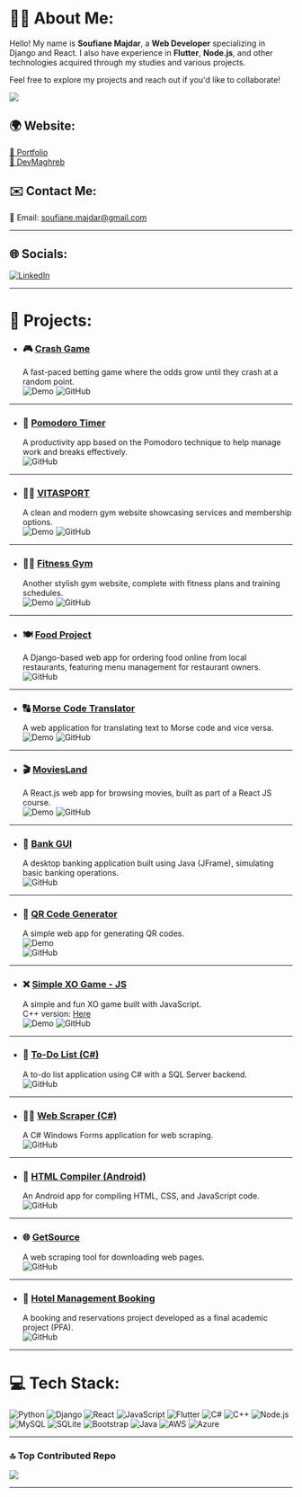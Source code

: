 # 👨‍💻 About Me:

Hello! My name is **Soufiane Majdar**, a **Web Developer** specializing in Django and React. I also have experience in **Flutter**, **Node.js**, and other technologies acquired through my studies and various projects.

Feel free to explore my projects and reach out if you'd like to collaborate!

[![](https://visitcount.itsvg.in/api?id=Soufiane-Majdar&icon=0&color=0)](https://visitcount.itsvg.in)

## 🌍 Website:
<a href="https://soufiane-majdar.github.io/" target="_blank">🔗 Portfolio</a>  
<a href="https://devmaghreb.vercel.app/" target="_blank">🔗 DevMaghreb</a>

## ✉️ Contact Me:
📧 Email: [soufiane.majdar@gmail.com](mailto:soufiane.majdar@gmail.com)

---

## 🌐 Socials:
[![LinkedIn](https://img.shields.io/badge/LinkedIn-%230077B5.svg?style=for-the-badge&logo=linkedin&logoColor=white)](https://www.linkedin.com/in/soufiane-majdar-47613719a/) 

---
# 💼 Projects:

- ### 🎮 [Crash Game](https://soufiane-majdar.github.io/Crash_Game/)
  A fast-paced betting game where the odds grow until they crash at a random point.  
  ![Demo](https://img.shields.io/badge/Demo-Link-green)
  ![GitHub](https://img.shields.io/badge/Repository-Link-blue)

---

- ### 🍅 [Pomodoro Timer](https://github.com/Soufiane-Majdar/Pomodoro)
  A productivity app based on the Pomodoro technique to help manage work and breaks effectively.  
  ![GitHub](https://img.shields.io/badge/Repository-Link-blue)

---

- ### 🏋️‍♂️ [VITASPORT](https://soufiane-majdar.github.io/VITASPORT/)
  A clean and modern gym website showcasing services and membership options.  
  ![Demo](https://img.shields.io/badge/Demo-Link-green)
  ![GitHub](https://img.shields.io/badge/Repository-Link-blue)

---

- ### 🏋️‍♂️ [Fitness Gym](https://soufiane-majdar.github.io/fitness_gym/)
  Another stylish gym website, complete with fitness plans and training schedules.  
  ![Demo](https://img.shields.io/badge/Demo-Link-green)
  ![GitHub](https://img.shields.io/badge/Repository-Link-blue)

---

- ### 🍽️ [Food Project](https://github.com/Soufiane-Majdar/Food_Project)
  A Django-based web app for ordering food online from local restaurants, featuring menu management for restaurant owners.  
  ![GitHub](https://img.shields.io/badge/Repository-Link-blue)

---

- ### 🔠 [Morse Code Translator](https://soufiane-majdar.github.io/MorseCode/)
  A web application for translating text to Morse code and vice versa.  
  ![Demo](https://img.shields.io/badge/Demo-Link-green)
  ![GitHub](https://img.shields.io/badge/Repository-Link-blue)

---

- ### 🎬 [MoviesLand](https://soufiane-majdar.github.io/MoviesLand/)
  A React.js web app for browsing movies, built as part of a React JS course.  
  ![Demo](https://img.shields.io/badge/Demo-Link-green)
  ![GitHub](https://img.shields.io/badge/Repository-Link-blue)

---

- ### 🏦 [Bank GUI](https://github.com/Soufiane-Majdar/Bank_GUI)
  A desktop banking application built using Java (JFrame), simulating basic banking operations.  
  ![GitHub](https://img.shields.io/badge/Repository-Link-blue)

---

- ### 📱 [QR Code Generator](https://soufiane-majdar.github.io/qr-code/)
  A simple web app for generating QR codes.  
  ![Demo](https://img.shields.io/badge/Demo-Link-green)  
  ![GitHub](https://img.shields.io/badge/Repository-Link-blue)

---

- ### ❌ [Simple XO Game - JS](https://soufiane-majdar.github.io/Simple-XO-game-JS/)
  A simple and fun XO game built with JavaScript.  
  C++ version: [Here](https://github.com/Soufiane-Majdar/Simple-XO-game-cpp)  
  ![Demo](https://img.shields.io/badge/Demo-Link-green)
  ![GitHub](https://img.shields.io/badge/Repository-Link-blue)

---

- ### 📝 [To-Do List (C#)](https://github.com/Soufiane-Majdar/Winform-ToDo-list-c-)
  A to-do list application using C# with a SQL Server backend.  
  ![GitHub](https://img.shields.io/badge/Repository-Link-blue)

---

- ### 🕵️‍♂️ [Web Scraper (C#)](https://github.com/Soufiane-Majdar/webscraperC-)
  A C# Windows Forms application for web scraping.  
  ![GitHub](https://img.shields.io/badge/Repository-Link-blue)

---

- ### 📱 [HTML Compiler (Android)](https://github.com/Soufiane-Majdar/HTML_Compiler-Android-java-?tab=readme-ov-file)
  An Android app for compiling HTML, CSS, and JavaScript code.  
  ![GitHub](https://img.shields.io/badge/Repository-Link-blue)

---

- ### 🌐 [GetSource](https://github.com/Soufiane-Majdar/getsource)
  A web scraping tool for downloading web pages.  
  ![GitHub](https://img.shields.io/badge/Repository-Link-blue)

---

- ### 🏨 [Hotel Management Booking](https://github.com/Soufiane-Majdar/HOTEL-MANAGEMENT-Booking)
  A booking and reservations project developed as a final academic project (PFA).  
  ![GitHub](https://img.shields.io/badge/Repository-Link-blue)


---

# 💻 Tech Stack:
![Python](https://img.shields.io/badge/python-3670A0?style=for-the-badge&logo=python&logoColor=ffdd54) 
![Django](https://img.shields.io/badge/django-%23092E20.svg?style=for-the-badge&logo=django&logoColor=white)
![React](https://img.shields.io/badge/react-%2320232a.svg?style=for-the-badge&logo=react&logoColor=%2361DAFB)
![JavaScript](https://img.shields.io/badge/javascript-%23323330.svg?style=for-the-badge&logo=javascript&logoColor=%23F7DF1E) 
![Flutter](https://img.shields.io/badge/flutter-%2302569B.svg?style=for-the-badge&logo=flutter&logoColor=white)
![C#](https://img.shields.io/badge/c%23-%23239120.svg?style=for-the-badge&logo=c-sharp&logoColor=white) 
![C++](https://img.shields.io/badge/c++-%2300599C.svg?style=for-the-badge&logo=c%2B%2B&logoColor=white) 
![Node.js](https://img.shields.io/badge/node.js-6DA55F?style=for-the-badge&logo=node.js&logoColor=white)
![MySQL](https://img.shields.io/badge/mysql-%2300f.svg?style=for-the-badge&logo=mysql&logoColor=white)
![SQLite](https://img.shields.io/badge/sqlite-%2307405e.svg?style=for-the-badge&logo=sqlite&logoColor=white) 
![Bootstrap](https://img.shields.io/badge/bootstrap-%23563D7C.svg?style=for-the-badge&logo=bootstrap&logoColor=white)
![Java](https://img.shields.io/badge/java-%23ED8B00.svg?style=for-the-badge&logo=java&logoColor=white) 
![AWS](https://img.shields.io/badge/AWS-%23FF9900.svg?style=for-the-badge&logo=amazon-aws&logoColor=white) 
![Azure](https://img.shields.io/badge/azure-%230072C6.svg?style=for-the-badge&logo=azure-devops&logoColor=white)

---
<!-- 
# 📊 GitHub Stats:
![](https://github-readme-streak-stats.herokuapp.com/?user=Soufiane-Majdar&theme=dark&hide_border=false)<br/>
-->

### 🔝 Top Contributed Repo
![](https://github-contributor-stats.vercel.app/api?username=Soufiane-Majdar&limit=5&theme=dark&combine_all_yearly_contributions=true)

---


<!-- Proudly created with GPRM ( https://gprm.itsvg.in ) -->





